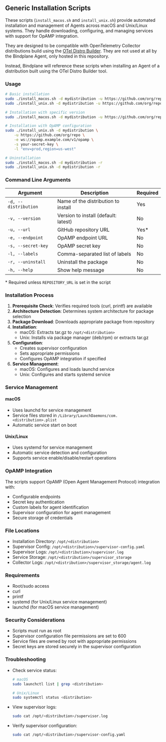 ## Generic Installation Scripts

These scripts (`install_macos.sh` and `install_unix.sh`) provide automated installation and management of Agents across macOS and Unix/Linux systems. They handle downloading, configuring, and managing services with support for OpAMP integration.

They are designed to be compatible with OpenTelemetry Collector distributions build using the [OTel Distro Builder](https://github.com/observIQ/otel-distro-builder). They are not used at all by the Bindplane Agent, only hosted in this repository.

Instead, Bindplane will reference these scripts when installing an Agent of a distribution built using the OTel Distro Builder tool.

### Usage

```bash
# Basic installation
sudo ./install_macos.sh -d mydistribution -u https://github.com/org/repo
sudo ./install_unix.sh -d mydistribution -u https://github.com/org/repo

# Installation with specific version
sudo ./install_macos.sh -d mydistribution -u https://github.com/org/repo -v 1.2.3

# Installation with OpAMP configuration
sudo ./install_unix.sh -d mydistribution \
    -u https://github.com/org/repo \
    -e ws://opamp.example.com/v1/opamp \
    -s your-secret-key \
    -l "env=prod,region=us-west"

# Uninstallation
sudo ./install_macos.sh -d mydistribution -r
sudo ./install_unix.sh -d mydistribution -r
```

### Command Line Arguments

| Argument             | Description                          | Required |
| -------------------- | ------------------------------------ | -------- |
| `-d, --distribution` | Name of the distribution to install  | Yes      |
| `-v, --version`      | Version to install (default: latest) | No       |
| `-u, --url`          | GitHub repository URL                | Yes\*    |
| `-e, --endpoint`     | OpAMP endpoint URL                   | No       |
| `-s, --secret-key`   | OpAMP secret key                     | No       |
| `-l, --labels`       | Comma-separated list of labels       | No       |
| `-r, --uninstall`    | Uninstall the package                | No       |
| `-h, --help`         | Show help message                    | No       |

\* Required unless `REPOSITORY_URL` is set in the script

### Installation Process

1. **Prerequisite Check**: Verifies required tools (curl, printf) are available
2. **Architecture Detection**: Determines system architecture for package selection
3. **Package Download**: Downloads appropriate package from repository
4. **Installation**:
   - macOS: Extracts tar.gz to `/opt/<distribution>`
   - Unix: Installs via package manager (deb/rpm) or extracts tar.gz
5. **Configuration**:
   - Creates supervisor configuration
   - Sets appropriate permissions
   - Configures OpAMP integration if specified
6. **Service Management**:
   - macOS: Configures and loads launchd service
   - Unix: Configures and starts systemd service

### Service Management

#### macOS

- Uses launchd for service management
- Service files stored in `/Library/LaunchDaemons/com.<distribution>.plist`
- Automatic service start on boot

#### Unix/Linux

- Uses systemd for service management
- Automatic service detection and configuration
- Supports service enable/disable/restart operations

### OpAMP Integration

The scripts support OpAMP (Open Agent Management Protocol) integration with:

- Configurable endpoints
- Secret key authentication
- Custom labels for agent identification
- Supervisor configuration for agent management
- Secure storage of credentials

### File Locations

- Installation Directory: `/opt/<distribution>`
- Supervisor Config: `/opt/<distribution>/supervisor-config.yaml`
- Supervisor Logs: `/opt/<distribution>/supervisor.log`
- Service Storage: `/opt/<distribution>/supervisor_storage`
- Collector Logs: `/opt/<distribution>/supervisor_storage/agent.log`

### Requirements

- Root/sudo access
- curl
- printf
- systemd (for Unix/Linux service management)
- launchd (for macOS service management)

### Security Considerations

- Scripts must run as root
- Supervisor configuration file permissions are set to 600
- Service files are owned by root with appropriate permissions
- Secret keys are stored securely in the supervisor configuration

### Troubleshooting

- Check service status:

  ```bash
  # macOS
  sudo launchctl list | grep <distribution>

  # Unix/Linux
  sudo systemctl status <distribution>
  ```

- View supervisor logs:
  ```bash
  sudo cat /opt/<distribution>/supervisor.log
  ```
- Verify supervisor configuration:
  ```bash
  sudo cat /opt/<distribution>/supervisor-config.yaml
  ```
